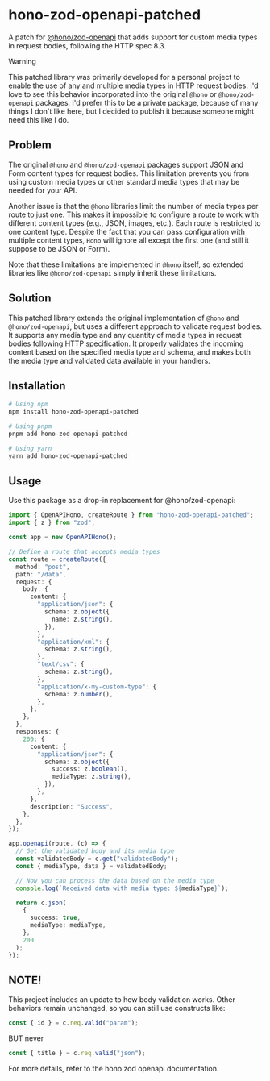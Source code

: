 # hono-zod-openapi-patched

A patch for [@hono/zod-openapi](https://github.com/honojs/middleware/tree/main/packages/zod-openapi) that adds support for custom media types in request bodies, following the HTTP spec 8.3.

> [!WARNING]
> This patched library was primarily developed for a personal project to enable the use of any and multiple media types in HTTP request bodies. I'd love to see this behavior incorporated into the original `@hono` or `@hono/zod-openapi` packages.
> I'd prefer this to be a private package, because of many things I don't like here, but I decided to publish it because someone might need this like I do.

## Problem

The original `@hono` and `@hono/zod-openapi` packages support JSON and Form content types for request bodies. This limitation prevents you from using custom media types or other standard media types that may be needed for your API.

Another issue is that the `@hono` libraries limit the number of media types per route to just one. This makes it impossible to configure a route to work with different content types (e.g., JSON, images, etc.). Each route is restricted to one content type. Despite the fact that you can pass configuration with multiple content types, `Hono` will ignore all except the first one (and still it suppose to be JSON or Form).

Note that these limitations are implemented in `@hono` itself, so extended libraries like `@hono/zod-openapi` simply inherit these limitations.

## Solution

This patched library extends the original implementation of `@hono` and `@hono/zod-openapi`, but uses a different approach to validate request bodies. It supports any media type and any quantity of media types in request bodies following HTTP specification. It properly validates the incoming content based on the specified media type and schema, and makes both the media type and validated data available in your handlers.

## Installation

```bash
# Using npm
npm install hono-zod-openapi-patched

# Using pnpm
pnpm add hono-zod-openapi-patched

# Using yarn
yarn add hono-zod-openapi-patched

```

## Usage

Use this package as a drop-in replacement for @hono/zod-openapi:

```ts
import { OpenAPIHono, createRoute } from "hono-zod-openapi-patched";
import { z } from "zod";

const app = new OpenAPIHono();

// Define a route that accepts media types
const route = createRoute({
  method: "post",
  path: "/data",
  request: {
    body: {
      content: {
        "application/json": {
          schema: z.object({
            name: z.string(),
          }),
        },
        "application/xml": {
          schema: z.string(),
        },
        "text/csv": {
          schema: z.string(),
        },
        "application/x-my-custom-type": {
          schema: z.number(),
        },
      },
    },
  },
  responses: {
    200: {
      content: {
        "application/json": {
          schema: z.object({
            success: z.boolean(),
            mediaType: z.string(),
          }),
        },
      },
      description: "Success",
    },
  },
});

app.openapi(route, (c) => {
  // Get the validated body and its media type
  const validatedBody = c.get("validatedBody");
  const { mediaType, data } = validatedBody;

  // Now you can process the data based on the media type
  console.log(`Received data with media type: ${mediaType}`);

  return c.json(
    {
      success: true,
      mediaType: mediaType,
    },
    200
  );
});
```

## NOTE!

This project includes an update to how body validation works. Other behaviors remain unchanged, so you can still use constructs like:

```ts
const { id } = c.req.valid("param");
```

BUT never

```ts
const { title } = c.req.valid("json");
```

For more details, refer to the hono zod openapi documentation.
